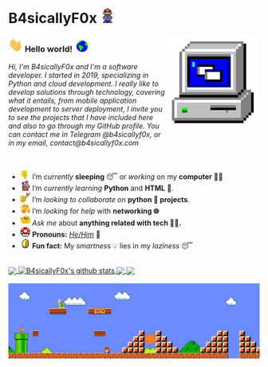 # B4sicallyF0x&nbsp;<img src="https://github.com/B4sicallyF0x/B4sicallyF0x/blob/main/Assets/Mario_Hello_Big.gif" width="30px">


<!-- 
    &nbsp; [![HitCount](http://hits.dwyl.com/B4sicallyF0x/B4sicallyF0x.svg)](http://hits.dwyl.com/B4sicallyF0x/B4sicallyF0x) 
-->

<img align="right" alt="PC GIF" src="https://github.com/B4sicallyF0x/B4sicallyF0x/blob/main/Assets/PC.gif" width="190" />

### <img src="https://github.com/B4sicallyF0x/B4sicallyF0x/blob/main/Assets/Hi.gif" width="29px"> **Hello world!** &nbsp;<img src="https://github.com/B4sicallyF0x/B4sicallyF0x/blob/main/Assets/Earth.gif" width="24px">

<p>
  <em>
      Hi, I'm B4sicallyF0x and I'm a software developer. I started in 2019, specializing in Python and cloud development. I really like to develop solutions through technology, covering what it entails, from mobile application development to server deployment, I invite you to see the projects that I have included here and also to go through my GitHub profile. You can contact me in Telegram @b4sicallyf0x, or in my email, contact@b4sicallyf0x.com
  </em>  
</p>

<br>

- <img alt="GIF" src="https://github.com/B4sicallyF0x/B4sicallyF0x/blob/main/Assets/wave.gif" width="20px" /> I’m *currently* **sleeping** 😴 or *working* on my **computer** 👨‍💻
- <img alt="GIF" src="https://github.com/B4sicallyF0x/B4sicallyF0x/blob/main/Assets/gandalf_parrot.gif" width="20px" /> I’m *currently learning* **Python** and **HTML** 💪.
- <img alt="GIF" src="https://github.com/B4sicallyF0x/B4sicallyF0x/blob/main/Assets/headbang.gif" width="20px" /> I’m *looking to collaborate* on **python 🐍 projects**.
- <img alt="GIF" src="https://github.com/B4sicallyF0x/B4sicallyF0x/blob/main/Assets/hmm.gif" width="20px" /> I’m *looking* for *help* with **networking 🌐**
- <img alt="GIF" src="https://github.com/B4sicallyF0x/B4sicallyF0x/blob/main/Assets/happy.gif" width="20px" /> *Ask me* about **anything related with tech 👨‍💻.**
- <img alt="GIF" src="https://github.com/B4sicallyF0x/B4sicallyF0x/blob/main/Assets/powerup.gif" width="20px" /> **Pronouns:** [*He/Him*](https://pronoun.is/he) 🧔
- <img alt="GIF" src="https://github.com/B4sicallyF0x/B4sicallyF0x/blob/main/Assets/coin.gif" width="20px" /> **Fun fact:** My *smartness* 💡 lies in my *laziness* 😴


<br>

<a href="https://github.com/B4sicallyF0x">
  <img align="center" src="https://github-readme-stats.vercel.app/api/top-langs/?username=B4sicallyF0x&theme=dark&hide_langs_below=1" />
</a>

<a href="https://github.com/B4sicallyF0x">
 <img align="center" src="https://github-readme-stats.vercel.app/api?username=B4sicallyF0x&show_icons=true&theme=dark&line_height=27" alt="B4sicallyF0x's github stats"/>
</a>


<a href="https://github.com/B4sicallyF0x/moodle-solver">
  <img align="center" src="https://github-readme-stats.vercel.app/api/pin/?username=B4sicallyF0x&repo=moodle-solver&theme=dark" />
</a>

<a href="https://github.com/B4sicallyF0x/epsilonfruit">
 <img align="center" src="https://github-readme-stats.vercel.app/api/pin/?username=B4sicallyF0x&repo=epsilonfruit&theme=dark" />
</a>

<br>
<!--
![B4sicallyF0x's github stats](https://github-readme-stats.vercel.app/api?username=B4sicallyF0x&show_icons=true&hide_border=true)
-->

<br>

<img src="https://github.com/B4sicallyF0x/B4sicallyF0x/blob/main/Assets/Mario_Gameplay.gif" alt="Mario Game" width="980">

<br>




